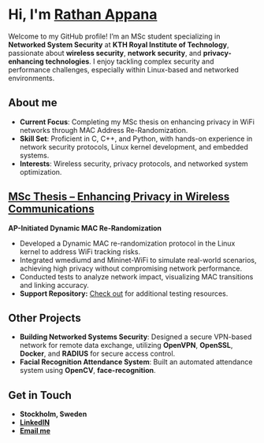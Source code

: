 # Hi, I'm [Rathan Appana](https://github.com/raghava-2002)

Welcome to my GitHub profile! I’m an MSc student specializing in **Networked System Security** at **KTH Royal Institute of Technology**, passionate about **wireless security**, **network security**, and **privacy-enhancing technologies**. I enjoy tackling complex security and performance challenges, especially within Linux-based and networked environments.

## About me

- **Current Focus**: Completing my MSc thesis on enhancing privacy in WiFi networks through MAC Address Re-Randomization.
- **Skill Set**: Proficient in C, C++, and Python, with hands-on experience in network security protocols, Linux kernel development, and embedded systems.
- **Interests**: Wireless security, privacy protocols, and networked system optimization.


## [MSc Thesis – Enhancing Privacy in Wireless Communications](https://github.com/raghava-2002/backports_project)

**AP-Initiated Dynamic MAC Re-Randomization**

- Developed a Dynamic MAC re-randomization protocol in the Linux kernel to address WiFi tracking risks.
- Integrated wmediumd and Mininet-WiFi to simulate real-world scenarios, achieving high privacy without compromising network performance.
- Conducted tests to analyze network impact, visualizing MAC transitions and linking accuracy.
- **Support Repository:** [Check out](https://github.com/raghava-2002/Hwsim_test_backport_project) for additional testing resources.

## Other Projects

- **Building Networked Systems Security**: Designed a secure VPN-based network for remote data exchange, utilizing **OpenVPN**, **OpenSSL**, **Docker**, and **RADIUS** for secure access control.
- **Facial Recognition Attendance System**: Built an automated attendance system using **OpenCV**, **face-recognition**.

## Get in Touch

- **Stockholm, Sweden**
- **[LinkedIN](https://www.linkedin.com/in/rathan-appana/)**
- **[Email me](mailto:rathanappana@gmail.com)**

